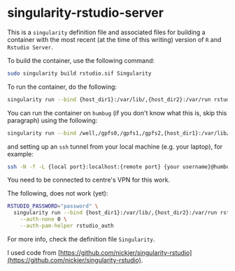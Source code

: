 # singularity-rstudio-server
This is a `singularity` definition file and associated files for building a container
with the most recent (at the time of this writing) version of `R` and `Rstudio Server`.

To build the container, use the following command:
```bash
sudo singularity build rstudio.sif Singularity
```

To run the container, do the following:
```bash
singularity run --bind {host_dir1}:/var/lib/,{host_dir2}:/var/run rstudio.sif --www-port {your port}
```

You can run the container on `humbug` (if you don't know what this is, skip this paragraph) using the following: 
```bash
singularity run --bind /well,/gpfs0,/gpfs1,/gpfs2,{host_dir1}:/var/lib/,{host_dir2}:/var/run rstudio.sif --www-port {remote port}
```
and setting up an `ssh` tunnel from your local machine (e.g. your laptop), for example:
```bash
ssh -N -f -L {local port}:localhost:{remote port} {your username}@humbug.well.ox.ac.uk
```
You need to be connected to centre's VPN for this work.

The following, does not work (yet):
```bash
RSTUDIO_PASSWORD="password" \
  singularity run --bind {host_dir1}:/var/lib/,{host_dir2}:/var/run rstudio.sif \
    --auth-none 0 \
    --auth-pam-helper rstudio_auth
```

For more info, check the definition file `Singularity`.

I used code from [https://github.com/nickjer/singularity-rstudio](https://github.com/nickjer/singularity-rstudio). 

